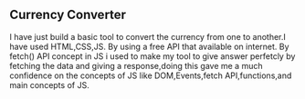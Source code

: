 Currency Converter
---
I have just build a basic tool to convert the currency from one to another.I have used HTML,CSS,JS.
By using a free API that available on internet. By fetch() API concept in JS i used to make my tool to give answer perfetcly by fetching the data and giving a response,doing this gave me a much confidence on the concepts of JS like DOM,Events,fetch API,functions,and main concepts of JS.

